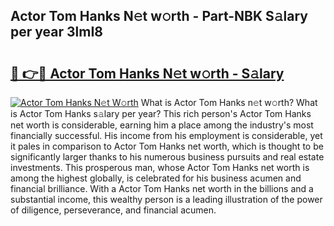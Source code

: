 ## Actor Tom Hanks N𝚎t w𝚘rth - Part-NBK S𝚊lary per year 3lmI8

# <h2><a href="http://gc1bi7.nevu.top/?p=Actor+Tom+Hanks">🔗 👉🔴 Actor Tom Hanks N𝚎t w𝚘rth - S𝚊lary</a></h2>

[![Actor Tom Hanks N𝚎t W𝚘rth](https://i.imgur.com/Oavwk0R.jpeg)](http://gc1bi7.nevu.top/?p=Actor+Tom+Hanks)
What is Actor Tom Hanks n𝚎t w𝚘rth? What is Actor Tom Hanks s𝚊lary per year?
This rich person's Actor Tom Hanks net worth is considerable, earning him a place among the industry's most financially successful. His income from his employment is considerable, yet it pales in comparison to Actor Tom Hanks net worth, which is thought to be significantly larger thanks to his numerous business pursuits and real estate investments. This prosperous man, whose Actor Tom Hanks net worth is among the highest globally, is celebrated for his business acumen and financial brilliance. With a Actor Tom Hanks net worth in the billions and a substantial income, this wealthy person is a leading illustration of the power of diligence, perseverance, and financial acumen.
